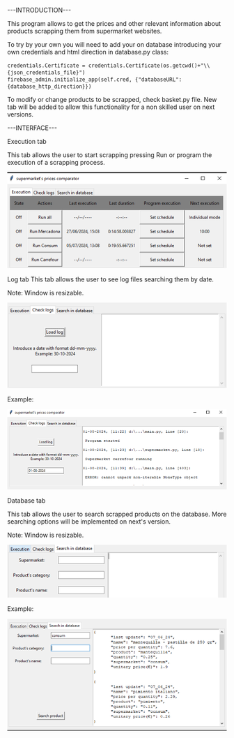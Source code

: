 ---INTRODUCTION---

This program allows to get the prices and other relevant information about products scrapping them from supermarket websites.

To try by your own you will need to add your on database introducing your own credentials and html direction in database.py class:

    credentials.Certificate = credentials.Certificate(os.getcwd()+"\\{json_credentials_file}")
    firebase_admin.initialize_app(self.cred, {"databaseURL": {database_http_direction}})

To modify or change products to be scrapped, check basket.py file.
New tab will be added to allow this functionality for a non skilled user on next versions.

---INTERFACE---

Execution tab

This tab allows the user to start scrapping pressing Run or program the execution of a scrapping process.

![alt text](execution.png)


Log tab
This tab allows the user to see log files searching them by date.

Note: Window is resizable.

![alt text](log.png)

Example:

![alt text](log_example.png)

Database tab

This tab allows the user to search scrapped products on the database.
More searching options will be implemented on next's version.

Note: Window is resizable.

![alt text](database.png)

Example:

![alt text](database_example.png)

